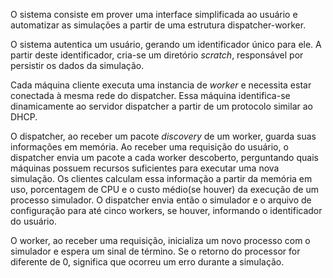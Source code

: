 O sistema consiste em prover uma interface simplificada ao usuário e automatizar as simulações a partir de uma estrutura dispatcher-worker. 

O sistema autentica um usuário, gerando um identificador único para ele. A partir deste identificador, cria-se um diretório *scratch*, responsável por persistir os dados da simulação.

Cada máquina cliente executa uma instancia de *worker* e necessita estar conectada à mesma rede do dispatcher. Essa máquina identifica-se dinamicamente ao servidor dispatcher a partir de um protocolo similar ao DHCP.

O dispatcher, ao receber um pacote *discovery* de um worker, guarda suas informações em memória. Ao receber uma requisição do usuário, o dispatcher envia um pacote a cada worker descoberto, perguntando quais máquinas possuem recursos suficientes para executar uma nova simulação. Os clientes calculam essa informação a partir da memória em uso, porcentagem de CPU e o custo médio(se houver) da execução de um processo simulador. O dispatcher envia então o simulador e  o arquivo de configuração para até cinco workers, se houver, informando o identificador do usuário.

O worker, ao receber uma requisição, inicializa um novo processo com o simulador e espera um sinal de término. Se o retorno do processor for diferente de 0, significa que ocorreu um erro durante a simulação.